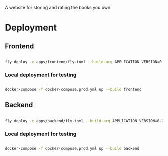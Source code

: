 A website for storing and rating the books you own.

# Deployment

## Frontend

```bash

fly deploy -c apps/frontend/fly.toml --build-arg APPLICATION_VERSION=0.2.0

```

### Local deployment for testing

```bash

docker-compose -f docker-compose.prod.yml up --build frontend

```

## Backend

```bash

fly deploy -c apps/backend/fly.toml --build-arg APPLICATION_VERSION=0.2.0

```

### Local deployment for testing

```bash

docker-compose -f docker-compose.prod.yml up --build backend

```
